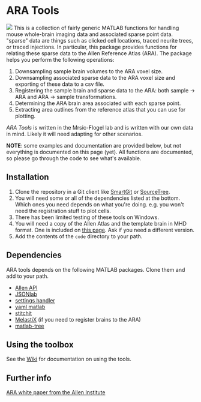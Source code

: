 # ARA Tools

<img src="https://github.com/BaselLaserMouse/ara_tools/wiki/images/RegSchematicAssembled.png" />
This is a collection of fairly generic MATLAB functions for handling mouse whole-brain imaging data and associated sparse point data.
"sparse" data are things such as clicked cell locations, traced neurite trees, or traced injections. 
In particular, this package provides functions for relating these sparse data to the Allen Reference Atlas (ARA). 
The package helps you perform the following operations:

1. Downsampling sample brain volumes to the ARA voxel size. 
2. Downsampling associated sparse data to the ARA voxel size and exporting of these data to a csv file.
3. Registering the sample brain and sparse data to the ARA: both sample -> ARA and ARA -> sample transformations.
4. Determining the ARA brain area associated with each sparse point.
5. Extracting area outlines from the reference atlas that you can use for plotting. 

*ARA Tools* is written in the Mrsic-Flogel lab and is written with our own data in mind. 
Likely it will need adapting for other scenarios.


**NOTE**: some examples and documentation are provided below, but not everything is documented on this page (yet). 
All functions are documented, so please go through the code to see what's available. 




## Installation

1. Clone the repository in a Git client like [SmartGit](http://www.syntevo.com/smartgit/) or [SourceTree](https://www.sourcetreeapp.com).
2. You will need some or all of the dependencies listed at the bottom. Which ones you need depends on what you're doing. 
e.g. you won't need the registration stuff to plot cells. 
3. There has been limited testing of these tools on Windows. 
4. You will need a copy of the Allen Atlas and the template brain in MHD format. One is included on [this page](http://mouse.vision/han2017). 
Ask if you need a different version. 
5. Add the contents of the `code` directory to your path. 

## Dependencies
ARA tools depends on the following MATLAB packages. 
Clone them and add to your path.

- [Allen API](https://github.com/BaselLaserMouse/AllenBrainAPI)
- [JSONlab](http://www.mathworks.com/matlabcentral/fileexchange/33381-jsonlab--a-toolbox-to-encode-decode-json-files-in-matlab-octave)
- [settings handler](https://github.com/raacampbell/settings_handler)
- [yaml matlab](https://github.com/raacampbell/yamlmatlab)
- [stitchit](https://github.com/BaselLaserMouse/StitchIt)
- [MelastiX](https://github.com/raacampbell/matlab_elastix) (if you need to register brains to the ARA)
- [matlab-tree](https://github.com/raacampbell/matlab-tree)

## Using the toolbox
See the [Wiki](https://github.com/BaselLaserMouse/ara_tools/wiki) for documentation on using the tools. 

## Further info
[ARA white paper from the Allen Institute](http://help.brain-map.org/download/attachments/2818171/MouseCCF.pdf)
